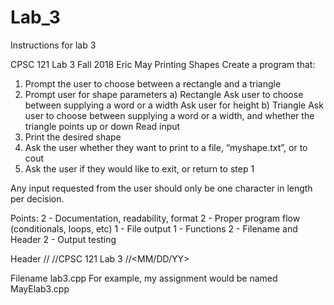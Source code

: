 # Lab_3
Instructions for lab 3

CPSC 121
Lab 3
Fall 2018
Eric May
Printing Shapes
Create a program that:
1.  Prompt the user to choose between a rectangle and a triangle
2.  Prompt user for shape parameters
      a)  Rectangle
        Ask user to choose between supplying a word or a width
        Ask user for height
      b)  Triangle
        Ask user to choose between supplying a word or a width, and whether the triangle points up or down
        Read input
3.  Print the desired shape
4.  Ask the user whether they want to print to a file, “myshape.txt”, or to cout
5.  Ask the user if they would like to exit, or return to step 1

Any input requested from the user should only be one character in length per decision.

Points:
2 - Documentation, readability, format
2 - Proper program flow (conditionals, loops, etc)
1 - File output
1 - Functions
2 - Filename and Header
2 - Output testing

Header
//<Your Name>
//CPSC 121 Lab 3
//<MM/DD/YY>

Filename
<Last Name><First Initial>lab3.cpp
For example, my assignment would be named MayElab3.cpp
